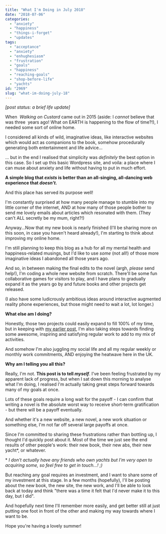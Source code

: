```yaml
---
title: "What I'm Doing in July 2018"
date: "2018-07-06"
categories: 
  - "anxiety"
  - "happiness"
  - "things-i-forget"
  - "updates"
tags: 
  - "acceptance"
  - "anxiety"
  - "enhughesiasm"
  - "frustration"
  - "goals"
  - "happiness"
  - "reaching-goals"
  - "shop-before-life"
  - "yachts"
id: "2969"
slug: "what-im-doing-july-18"
---
```


_\[post status: a brief life update\]_

When  _Walking on Custard_ came out in 2015 (aside: I _cannot_ believe that was three  years ago! What on EARTH is happening to the flow of time?!), I needed some sort of online home.

I considered all kinds of wild, imaginative ideas, like interactive websites which would act as companions to the book, somehow procedurally generating both entertainment and life advice...

... but in the end I realised that simplicity was _definitely_ the best option in this case. So I set up this basic Wordpress site, and voila: a place where I can muse about anxiety and life without having to put in much effort.

**A simple blog that _exists_ is better than an all-singing, all-dancing web experience that _doesn't._**

And this place has served its purpose well!

I'm constantly surprised at how many people manage to stumble into my little corner of the internet, AND at how many of those people bother to send me lovely emails about articles which resonated with them. (They can't ALL secretly be my mum, right?!)

Anyway...<!--more-->Now that my new book is nearly finished (I'll be sharing more on this soon, in case you haven't heard already!), I'm starting to think about improving my online home.

I'm still planning to keep this blog as a hub for all my mental health and happiness-related musings, but I'd like to use _some_ (not all!) of those more imaginative ideas I abandoned all those years ago.

And so, in between making the final edits to the novel (argh, _please_ send help!), I'm coding a whole new website from scratch. There'll be some fun collaborative games for visitors to play, and I have plans to gradually expand it as the years go by and future books and other projects get released.

(I also have some ludicrously ambitious ideas around interactive augmented reality phone experiences, but those might need to wait a lot, lot longer.)

**What else am I doing?**

Honestly, those two projects could easily expand to fill 100% of my time, but in keeping with [my earlier post](https://www.walkingoncustard.com/freedom-vs-security/), I'm also taking steps towards finding some awesome, inspiring and satisfying regular work to add to my mix of activities.

And somehow I'm also juggling my social life and all my regular weekly or monthly work commitments, AND enjoying the heatwave here in the UK.

**Why am I telling you all this?**

Really, I'm not. **This post is to tell _myself_**. I've been feeling frustrated by my apparent lack of progress, but when I sat down this morning to analyse what I'm doing, I realised I'm actually taking great steps forward towards many of my goals at once.

Lots of these goals require a long wait for the payoff - I can confirm that writing a novel is the absolute worst way to receive short-term gratification - but there will be a payoff eventually.

And whether it's a new website, a new novel, a new work situation or something else, I'm not far off several large payoffs at once.

Since I'm committed to sharing these frustrations rather than bottling up, I thought I'd quickly post about it. Most of the time we just see the end results of other people's work: their new book, their new abs, their new yacht\*, or whatever.

\* _I don't actually have any friends who own yachts but I'm very open to acquiring some, so feel free to get in touch...! ;)_

But reaching any goal requires an investment, and I want to share some of my investment at this stage. In a few months (hopefully), I'll be posting about the new book, the new site, the new work, and I'll be able to look back at today and think "there was a time it felt that I'd never make it to this day, but I did".

And hopefully next time I'll remember more easily, and get better still at just putting one foot in front of the other and making my way towards where I want to be.

Hope you're having a lovely summer!

